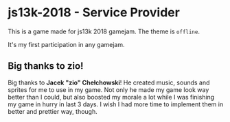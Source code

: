 # js13k-2018 - Service Provider

This is a game made for js13k 2018 gamejam. The theme is `offline`.

It's my first participation in any gamejam.

## Big thanks to zio!

Big thanks to **Jacek "zio" Chełchowski**! He created music, sounds and sprites for me to use in my game. Not only he made my game look way better than I could, but also boosted my morale a lot while I was finishing my game in hurry in last 3 days. I wish I had more time to implement them in better and prettier way, though.

